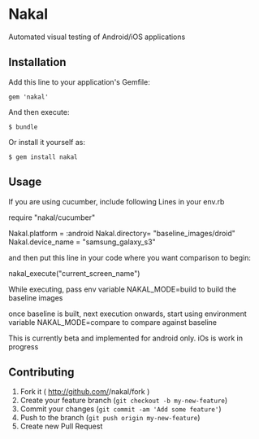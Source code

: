 # Nakal

Automated visual testing of Android/iOS applications

## Installation

Add this line to your application's Gemfile:

    gem 'nakal'

And then execute:

    $ bundle

Or install it yourself as:

    $ gem install nakal

## Usage

If you are using cucumber, include following Lines in your env.rb

require "nakal/cucumber"

Nakal.platform = :android
Nakal.directory= "baseline_images/droid"
Nakal.device_name = "samsung_galaxy_s3"

and then put this line in your code where you want comparison to begin:

nakal_execute("current_screen_name")


While executing, pass env variable NAKAL_MODE=build to build the baseline images

once baseline is built, next execution onwards, start using environment variable NAKAL_MODE=compare to compare against baseline

This is currently beta and implemented for android only. iOs is work in progress

## Contributing

1. Fork it ( http://github.com/<my-github-username>/nakal/fork )
2. Create your feature branch (`git checkout -b my-new-feature`)
3. Commit your changes (`git commit -am 'Add some feature'`)
4. Push to the branch (`git push origin my-new-feature`)
5. Create new Pull Request
